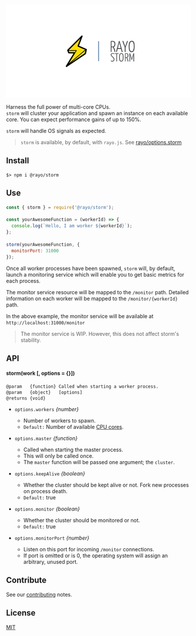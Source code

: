 <div align="center">
  <img src="https://raw.githubusercontent.com/GetRayo/Assets/master/Images/Cover_storm.png" alt="@rayo/storm" />
</div>

Harness the full power of multi-core CPUs.<br />
`storm` will cluster your application and spawn an instance on each available core. You can expect performance gains of up to 150%.

`storm` will handle OS signals as expected.

> `storm` is available, by default, with `rayo.js`. See [rayo/options.storm](https://github.com/GetRayo/rayo.js#rayooptions--)

## Install

```
$> npm i @rayo/storm
```


## Use

```js
const { storm } = require('@rayo/storm');

const yourAwesomeFunction = (workerId) => {
  console.log(`Hello, I am worker ${workerId}`);
};

storm(yourAwesomeFunction, {
  monitorPort: 31000
});
```

Once all worker processes have been spawned, `storm` will, by default, launch a monitoring service which will enable you to get basic metrics for each process.

The monitor service resource will be mapped to the `/monitor` path. Detailed information on each worker will be mapped to the `/monitor/{workerId}` path.

In the above example, the monitor service will be available at `http://localhost:31000/monitor`

> The monitor service is WIP. However, this does not affect storm's stability.

## API

#### storm(work [, options = {}])
```
@param   {function} Called when starting a worker process.
@param   {object}   [options]
@returns {void}
```

- `options.workers` _{number}_
  - Number of workers to spawn.
  - `Default:` Number of available [CPU cores](https://nodejs.org/api/os.html#os_os_cpus).

- `options.master` _{function}_
  - Called when starting the master process.
  - This will only be called once.
  - The `master` function will be passed one argument; the `cluster`.

- `options.keepAlive` _{boolean}_
  - Whether the cluster should be kept alive or not. Fork new processes on process death.
  - `Default:` true

- `options.monitor` _{boolean}_
  - Whether the cluster should be monitored or not.
  - `Default:` true

- `options.monitorPort` _{number}_
  - Listen on this port for incoming `/monitor` connections.
  - If port is omitted or is 0, the operating system will assign an arbitrary, unused port.


## Contribute

See our [contributing](https://github.com/GetRayo/rayo.js/blob/master/CONTRIBUTING.md) notes.


## License

[MIT](https://github.com/GetRayo/rayo.js/blob/master/LICENSE)
